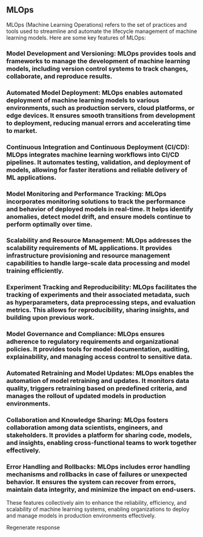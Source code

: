 ## MLOps

MLOps (Machine Learning Operations) refers to the set of practices and tools used to streamline and automate the lifecycle management of machine learning models. Here are some key features of MLOps:

### Model Development and Versioning: MLOps provides tools and frameworks to manage the development of machine learning models, including version control systems to track changes, collaborate, and reproduce results.

###  Automated Model Deployment: MLOps enables automated deployment of machine learning models to various environments, such as production servers, cloud platforms, or edge devices. It ensures smooth transitions from development to deployment, reducing manual errors and accelerating time to market.

###  Continuous Integration and Continuous Deployment (CI/CD): MLOps integrates machine learning workflows into CI/CD pipelines. It automates testing, validation, and deployment of models, allowing for faster iterations and reliable delivery of ML applications.

### Model Monitoring and Performance Tracking: MLOps incorporates monitoring solutions to track the performance and behavior of deployed models in real-time. It helps identify anomalies, detect model drift, and ensure models continue to perform optimally over time.

### Scalability and Resource Management: MLOps addresses the scalability requirements of ML applications. It provides infrastructure provisioning and resource management capabilities to handle large-scale data processing and model training efficiently.

### Experiment Tracking and Reproducibility: MLOps facilitates the tracking of experiments and their associated metadata, such as hyperparameters, data preprocessing steps, and evaluation metrics. This allows for reproducibility, sharing insights, and building upon previous work.

### Model Governance and Compliance: MLOps ensures adherence to regulatory requirements and organizational policies. It provides tools for model documentation, auditing, explainability, and managing access control to sensitive data.

### Automated Retraining and Model Updates: MLOps enables the automation of model retraining and updates. It monitors data quality, triggers retraining based on predefined criteria, and manages the rollout of updated models in production environments.

### Collaboration and Knowledge Sharing: MLOps fosters collaboration among data scientists, engineers, and stakeholders. It provides a platform for sharing code, models, and insights, enabling cross-functional teams to work together effectively.

### Error Handling and Rollbacks: MLOps includes error handling mechanisms and rollbacks in case of failures or unexpected behavior. It ensures the system can recover from errors, maintain data integrity, and minimize the impact on end-users.

These features collectively aim to enhance the reliability, efficiency, and scalability of machine learning systems, enabling organizations to deploy and manage models in production environments effectively.






Regenerate response
